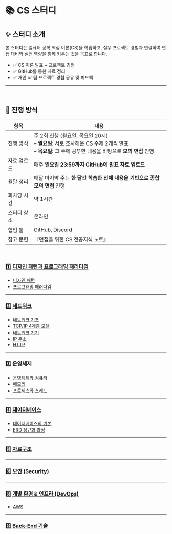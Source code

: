 # 📚 CS 스터디 

## ✨ 스터디 소개
본 스터디는 컴퓨터 공학 핵심 이론(CS)을 학습하고, 실무 프로젝트 경험과 연결하여 면접 대비와 실전 역량을 함께 키우는 것을 목표로 합니다.

- ✅ CS 이론 발표 + 프로젝트 경험
- ✅ GitHub를 통한 자료 정리
- ✅ 개인 or 팀 프로젝트 경험 공유 및 피드백
---
</br>

## 📆 진행 방식

| 항목 | 내용 |
|------|------|
| 진행 방식 | 주 2회 진행 (월요일, 목요일 20시) <br>– **월요일**: 서로 조사해온 CS 주제 2개씩 발표 <br>– **목요일**: 그 주에 공부한 내용을 바탕으로 **모의 면접** 진행 |
| 자료 업로드 | 매주 **일요일 23:59까지 GitHub에 발표 자료 업로드** |
| 월말 정리 | 매달 마지막 주는 **한 달간 학습한 전체 내용을 기반으로 종합 모의 면접** 진행 |
| 회차당 시간 | 약 1시간 |
| 스터디 장소 | 온라인 |
| 협업 툴 | GitHub, Discord |
| 참고 문헌 | 『면접을 위한 CS 전공지식 노트』 |

</br>

### 1️⃣ [디자인 패턴과 프로그래밍 패러다임](./1장_디자인%20패턴과%20프로그래밍%20패러다임/)
- [디자인 패턴](./1장_디자인%20패턴과%20프로그래밍%20패러다임/1.1_디자인%20패턴/)
- [프로그래밍 패러다임](./1장_디자인%20패턴과%20프로그래밍%20패러다임/1.2_프로그래밍%20패러다임/)

---

### 2️⃣ [네트워크](./2장_네트워크/)
- [네트워크 기초](./2장_네트워크/2.1_네트워크%20기초/)
- [TCP/IP 4계층 모델](./2장_네트워크/2.2_TCP_IP_4계층_모델/)
- [네트워크 기기](./2장_네트워크/2.3_네트워크_기기/)
- [IP 주소](./2장_네트워크/2.4_IP_주소/)
- [HTTP](./2장_네트워크/2.5_HTTP/)

---

### 3️⃣ [운영체제](./3장_운영체제/)
- [운영체제와 컴퓨터](./3장_운영체제/3.1_운영체제와%20컴퓨터/)
- [메모리](./3장_운영체제/3.2_메모리/)
- [프로세스와 스래드](./3장_운영체제/3.3_프로세스와%20스레드/)

---

### 4️⃣ [데이터베이스](./4장_데이터베이스/)
- [데이터베이스의 기본](./4장_데이터베이스/4.1_데이터베이스의%20기본/)
- [ERD 정규화 과정](./4장_데이터베이스/4.2_ERD와%20정규화%20과정/)


---

### 5️⃣ [자료구조](./DataStructures/README.md)

---

### 6️⃣ [보안 (Security)](./Security/README.md)

---

### 8️⃣ [개발 환경 & 인프라 (DevOps)](./개발%20환경%20&%20인프라/)
- [AWS](./개발%20환경%20&%20인프라/AWS/)


---

### 9️⃣ [Back-End 기술](./Backend/README.md)

